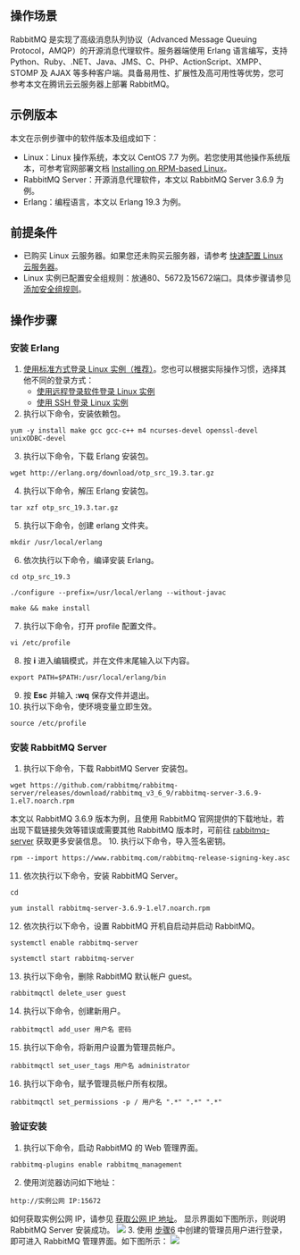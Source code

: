 ## 操作场景
RabbitMQ 是实现了高级消息队列协议（Advanced Message Queuing Protocol，AMQP）的开源消息代理软件。服务器端使用 Erlang 语言编写，支持 Python、Ruby、.NET、Java、JMS、C、PHP、ActionScript、XMPP、STOMP 及 AJAX 等多种客户端。具备易用性、扩展性及高可用性等优势，您可参考本文在腾讯云云服务器上部署 RabbitMQ。

## 示例版本
本文在示例步骤中的软件版本及组成如下：
- Linux：Linux 操作系统，本文以 CentOS 7.7 为例。若您使用其他操作系统版本，可参考官网部署文档 [Installing on RPM-based Linux](https://www.rabbitmq.com/install-rpm.html)。
- RabbitMQ Server：开源消息代理软件，本文以 RabbitMQ Server 3.6.9 为例。
- Erlang：编程语言，本文以 Erlang 19.3 为例。


## 前提条件
- 已购买 Linux 云服务器。如果您还未购买云服务器，请参考 [快速配置 Linux 云服务器](https://cloud.tencent.com/document/product/213/2936)。
- Linux 实例已配置安全组规则：放通80、5672及15672端口。具体步骤请参见 [添加安全组规则](https://cloud.tencent.com/document/product/213/39740)。

## 操作步骤
### 安装 Erlang
1. [使用标准方式登录 Linux 实例（推荐）](https://cloud.tencent.com/document/product/213/5436)。您也可以根据实际操作习惯，选择其他不同的登录方式：
	- [使用远程登录软件登录 Linux 实例](https://cloud.tencent.com/document/product/213/35699)
	- [使用 SSH 登录 Linux 实例](https://cloud.tencent.com/document/product/213/35700)
2. 执行以下命令，安装依赖包。
```shell
yum -y install make gcc gcc-c++ m4 ncurses-devel openssl-devel unixODBC-devel
```
3. 执行以下命令，下载 Erlang 安装包。
```shell
wget http://erlang.org/download/otp_src_19.3.tar.gz
```
4. 执行以下命令，解压 Erlang 安装包。
```shell
tar xzf otp_src_19.3.tar.gz
```
5. 执行以下命令，创建 erlang 文件夹。
```shell
mkdir /usr/local/erlang
```
6. 依次执行以下命令，编译安装 Erlang。
```shell
cd otp_src_19.3
```
```shell
./configure --prefix=/usr/local/erlang --without-javac
```
```shell
make && make install
```
7. 执行以下命令，打开 profile 配置文件。
```shell
vi /etc/profile
```
8. 按 **i** 进入编辑模式，并在文件末尾输入以下内容。
```shell
export PATH=$PATH:/usr/local/erlang/bin
```
9. 按 **Esc** 并输入 **:wq** 保存文件并退出。
10. 执行以下命令，使环境变量立即生效。
```shell
source /etc/profile
```

### 安装 RabbitMQ Server
1. 执行以下命令，下载 RabbitMQ Server 安装包。
```shell
wget https://github.com/rabbitmq/rabbitmq-server/releases/download/rabbitmq_v3_6_9/rabbitmq-server-3.6.9-1.el7.noarch.rpm
```
本文以 RabbitMQ 3.6.9 版本为例，且使用 RabbitMQ 官网提供的下载地址，若出现下载链接失效等错误或需要其他 RabbitMQ 版本时，可前往 [rabbitmq-server](https://github.com/rabbitmq/rabbitmq-server/releases) 获取更多安装信息。
10. 执行以下命令，导入签名密钥。
```shell
rpm --import https://www.rabbitmq.com/rabbitmq-release-signing-key.asc
```
11. 依次执行以下命令，安装 RabbitMQ Server。
```shell
cd
```
```shell
yum install rabbitmq-server-3.6.9-1.el7.noarch.rpm
```
12. 依次执行以下命令，设置 RabbitMQ 开机自启动并启动 RabbitMQ。
```shell
systemctl enable rabbitmq-server
```
```shell
systemctl start rabbitmq-server
```
13. 执行以下命令，删除 RabbitMQ 默认帐户 guest。
```shell
rabbitmqctl delete_user guest
```
14. [](id:Step6)执行以下命令，创建新用户。
```shell
rabbitmqctl add_user 用户名 密码
```
15. 执行以下命令，将新用户设置为管理员帐户。
```shell
rabbitmqctl set_user_tags 用户名 administrator
```
16. 执行以下命令，赋予管理员帐户所有权限。
```shell
rabbitmqctl set_permissions -p / 用户名 ".*" ".*" ".*"
```


### 验证安装
1. 执行以下命令，启动 RabbitMQ 的 Web 管理界面。
```shell
rabbitmq-plugins enable rabbitmq_management
```
2. 使用浏览器访问如下地址：
```shell
http://实例公网 IP:15672
```
如何获取实例公网 IP，请参见 [获取公网 IP 地址](https://cloud.tencent.com/document/product/213/17940)。
显示界面如下图所示，则说明 RabbitMQ Server 安装成功。
![](https://main.qcloudimg.com/raw/aacb15db11b5cf80dd6b7ba1dc80d331.png)
3. 使用 [步骤6](#Step6) 中创建的管理员用户进行登录，即可进入 RabbitMQ 管理界面。如下图所示：
![](https://main.qcloudimg.com/raw/7f8d24062541be6ba8b271483343b20a.png)

